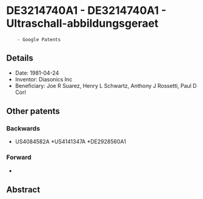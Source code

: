# DE3214740A1 - DE3214740A1 - Ultraschall-abbildungsgeraet 
        - Google Patents

## Details

* Date: 1981-04-24
* Inventor: Diasonics Inc
* Beneficiary: Joe R Suarez, Henry L Schwartz, Anthony J Rossetti, Paul D Corl
## Other patents

### Backwards
 * US4084582A
 *US4141347A
 *DE2928560A1
### Forward
 * 
## Abstract

